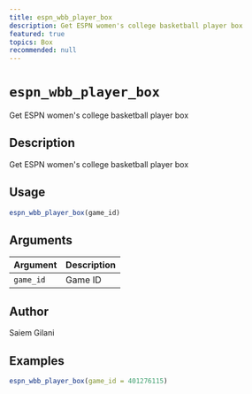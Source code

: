 ```yaml
---
title: espn_wbb_player_box
description: Get ESPN women's college basketball player box
featured: true
topics: Box
recommended: null
---
```

# `espn_wbb_player_box`

Get ESPN women's college basketball player box


## Description

Get ESPN women's college basketball player box


## Usage

```r
espn_wbb_player_box(game_id)
```


## Arguments

Argument      |Description
------------- |----------------
`game_id`     |     Game ID


## Author

Saiem Gilani


## Examples

```r
espn_wbb_player_box(game_id = 401276115)
```


